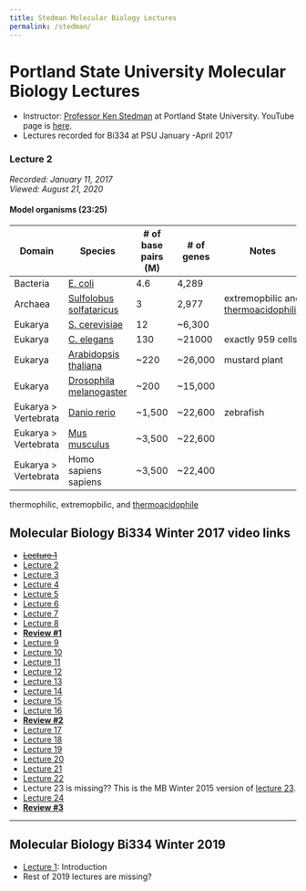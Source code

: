 ```yaml
---
title: Stedman Molecular Biology Lectures
permalink: /stedman/
---
```


# Portland State University Molecular Biology Lectures
* Instructor: [Professor Ken Stedman](https://www.extremeviruses.org/people) at Portland State University. YouTube page is [here]().
* Lectures recorded for Bi334 at PSU January -April 2017


### Lecture 2
*Recorded: January 11, 2017<br>
Viewed: August 21, 2020*
#### Model organisms (23:25)
| Domain               | Species                                                                          | # of base pairs (M) | # of genes | Notes                                                                                 |
|----------------------|----------------------------------------------------------------------------------|---------------------|------------|---------------------------------------------------------------------------------------|
| Bacteria             | [E. coli](https://en.wikipedia.org/wiki/Escherichia_coli)                        | 4.6                 | 4,289      |                                                                                       |
| Archaea              | [Sulfolobus solfataricus](https://en.wikipedia.org/wiki/Sulfolobus_solfataricus) | 3                   | 2,977      | extremopbilic and [thermoacidophilic](https://en.wikipedia.org/wiki/Thermoacidophile) |
| Eukarya              | [S. cerevisiae](https://en.wikipedia.org/wiki/Saccharomyces_cerevisiae)          | 12                  | ~6,300     |                                                                                       |
| Eukarya              | [C. elegans](https://en.wikipedia.org/wiki/Caenorhabditis_elegans)               | 130                 | ~21000     | exactly 959 cells                                                                     |
| Eukarya              | [Arabidopsis thaliana](https://en.wikipedia.org/wiki/Arabidopsis_thaliana)       | ~220                | ~26,000    | mustard plant                                                                         |
| Eukarya              | [Drosophila melanogaster](https://en.wikipedia.org/wiki/Drosophila_melanogaster) | ~200                | ~15,000    |                                                                                       |
| Eukarya > Vertebrata | [Danio rerio](https://en.wikipedia.org/wiki/Zebrafish)                           | ~1,500              | ~22,600    | zebrafish                                                                             |
| Eukarya > Vertebrata | [Mus musculus](https://en.wikipedia.org/wiki/House_mouse)                        | ~3,500              | ~22,600    |                                                                                       |
| Eukarya > Vertebrata | Homo sapiens sapiens                                                             | ~3,500              | ~22,400    |                                                                                       |
thermophilic, extremopbilic, and [thermoacidophile](https://en.wikipedia.org/wiki/Thermoacidophile)	 

## Molecular Biology Bi334 Winter 2017 video links
* <del>[Lecture 1](https://youtu.be/BU_-o4g6WeE)</del>
* [Lecture 2](https://youtu.be/H1egC1mxXZg)
* [Lecture 3](https://youtu.be/e4E9kQPks9k)
* [Lecture 4](https://youtu.be/y2s9L4WJYN0)
* [Lecture 5](https://youtu.be/oZX4dV4RAmE)
* [Lecture 6](https://youtu.be/aVJeKqS4yus)
* [Lecture 7](https://youtu.be/YsBjFEc_9jo)
* [Lecture 8](https://youtu.be/OzkeLDYh0DE)
* [**Review #1**](https://youtu.be/0zHWCewKUCU)
* [Lecture 9](https://youtu.be/deuMy31kP7M)
* [Lecture 10](https://youtu.be/qkw0Dl8vq5Q)
* [Lecture 11](https://youtu.be/nYRv9g84yIc)
* [Lecture 12](https://youtu.be/ppsOLJ2aP6Q)
* [Lecture 13](https://youtu.be/iueYZB20xvk)
* [Lecture 14](https://youtu.be/F7MOTQnpVZ0)
* [Lecture 15](https://youtu.be/OalDTaImVSY)
* [Lecture 16](https://youtu.be/N_J2RjTNZCk)
* [**Review #2**](https://youtu.be/5lkNFM4DA6k)
* [Lecture 17](https://youtu.be/Ttb3Cb1G998)
* [Lecture 18](https://youtu.be/J9T-PrMo_nA)
* [Lecture 19](https://youtu.be/x5CmjNEesNo)
* [Lecture 20](https://youtu.be/9uYqbZ7KQXE)
* [Lecture 21](https://youtu.be/-jQSyUs7lc8)
* [Lecture 22](https://youtu.be/xXY2I0uijpA)
* Lecture 23 is missing?? This is the MB Winter 2015 version of [lecture 23](https://youtu.be/AKahJ3RX7fE).
* [Lecture 24](https://youtu.be/AbSmjBgt3e4)
* [**Review #3**](https://youtu.be/lvT40Zcu3eY)


---
## Molecular Biology Bi334 Winter 2019
* [Lecture 1](https://www.youtube.com/watch?v=qm7AvX-jyTg): Introduction
* Rest of 2019 lectures are missing?


